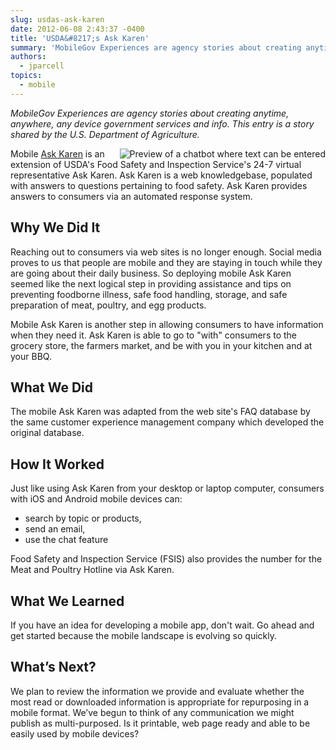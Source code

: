 ```yaml
---
slug: usdas-ask-karen
date: 2012-06-08 2:43:37 -0400
title: 'USDA&#8217;s Ask Karen'
summary: 'MobileGov Experiences are agency stories about creating anytime, anywhere, any device government services and info. This entry is a story shared by the U.S. Department of Agriculture.'
authors:
  - jparcell
topics:
  - mobile
---
```


_MobileGov Experiences are agency stories about creating anytime, anywhere, any device government services and info. This entry is a story shared by the U.S. Department of Agriculture._

<img src="https://s3.amazonaws.com/digitalgov/_legacy-img/2013/12/AskKaren_Mobile.jpg" align="right" alt="Preview of a chatbot where text can be entered">Mobile [Ask Karen](http://apps.usa.gov/ask-karen.shtml) is an extension of USDA's Food Safety and Inspection Service's 24-7 virtual representative Ask Karen. Ask Karen is a web knowledgebase, populated with answers to questions pertaining to food safety. Ask Karen provides answers to consumers via an automated response system.

## Why We Did It

Reaching out to consumers via web sites is no longer enough. Social media proves to us that people are mobile and they are staying in touch while they are going about their daily business. So deploying mobile Ask Karen seemed like the next logical step in providing assistance and tips on preventing foodborne illness, safe food handling, storage, and safe preparation of meat, poultry, and egg products.

Mobile Ask Karen is another step in allowing consumers to have information when they need it. Ask Karen is able to go to "with" consumers to the grocery store, the farmers market, and be with you in your kitchen and at your BBQ.

## What We Did

The mobile Ask Karen was adapted from the web site's FAQ database by the same customer experience management company which developed the original database.

## How It Worked

Just like using Ask Karen from your desktop or laptop computer, consumers with iOS and Android mobile devices can: 

  * search by topic or products,
  * send an email,
  * use the chat feature

Food Safety and Inspection Service (FSIS) also provides the number for the Meat and Poultry Hotline via Ask Karen.

## What We Learned

If you have an idea for developing a mobile app, don't wait. Go ahead and get started because the mobile landscape is evolving so quickly.

## What&#8217;s Next?

We plan to review the information we provide and evaluate whether the most read or downloaded information is appropriate for repurposing in a mobile format. We’ve begun to think of any communication we might publish as multi-purposed. Is it printable, web page ready and able to be easily used by mobile devices?
